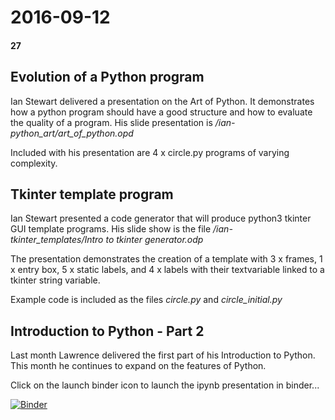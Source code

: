 # 2016-09-12
#### 27

## Evolution of a Python program

Ian Stewart delivered a presentation on the Art of Python. It demonstrates 
how a python program should have a good structure and how to evaluate the 
quality of a program. His slide presentation is */ian-python_art/art_of_python.opd*

Included with his presentation are 4 x circle.py programs of varying complexity. 

## Tkinter template program

Ian Stewart presented a code generator that will produce python3 tkinter GUI 
template programs. His slide show is the file 
*/ian-tkinter_templates/Intro to tkinter generator.odp*

The presentation demonstrates the creation of a template with 3 x frames, 1 x entry box, 5 x static labels, and 4 x labels with their textvariable linked to a tkinter string variable.

Example code is included as the files *circle.py* and *circle_initial.py*

## Introduction to Python - Part 2

Last month Lawrence delivered the first part of his Introduction to Python. This month he continues to expand on the features of Python.

Click on the launch binder icon to launch the ipynb presentation in binder...

[![Binder](https://mybinder.org/badge_logo.svg)](https://mybinder.org/v2/gh/HamPUG/meetings/master?filepath=2016%2F2016-09-12%2Fldo%2FPython%20Intro%20Talk%202%E2%88%952.ipynb)

